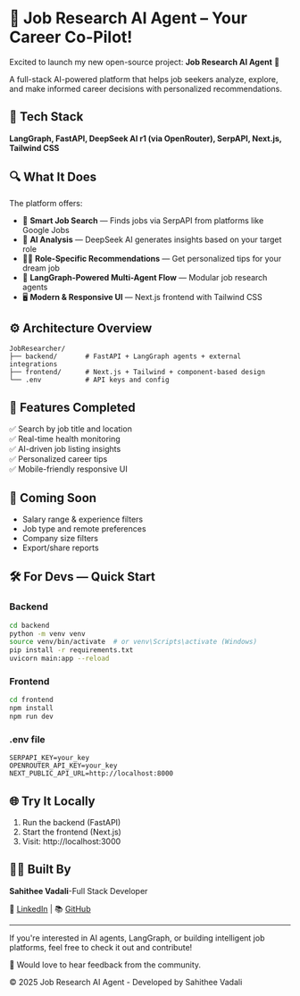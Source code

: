 # 🚀 Job Research AI Agent – Your Career Co-Pilot!

Excited to launch my new open-source project: **Job Research AI Agent** 🎯

A full-stack AI-powered platform that helps job seekers analyze, explore, and make informed career decisions with personalized recommendations.

## 🔧 Tech Stack

**LangGraph, FastAPI, DeepSeek AI r1 (via OpenRouter), SerpAPI, Next.js, Tailwind CSS**

## 🔍 What It Does

The platform offers:

- 🔎 **Smart Job Search** — Finds jobs via SerpAPI from platforms like Google Jobs
- 🧠 **AI Analysis** — DeepSeek AI generates insights based on your target role
- 🧑‍💼 **Role-Specific Recommendations** — Get personalized tips for your dream job
- 🧩 **LangGraph-Powered Multi-Agent Flow** — Modular job research agents
- 🖥️ **Modern & Responsive UI** — Next.js frontend with Tailwind CSS

## ⚙️ Architecture Overview

```
JobResearcher/
├── backend/       # FastAPI + LangGraph agents + external integrations
├── frontend/      # Next.js + Tailwind + component-based design
└── .env           # API keys and config
```

## 🧪 Features Completed

✅ Search by job title and location  
✅ Real-time health monitoring  
✅ AI-driven job listing insights  
✅ Personalized career tips  
✅ Mobile-friendly responsive UI  

## 🚧 Coming Soon

- Salary range & experience filters
- Job type and remote preferences
- Company size filters
- Export/share reports

## 🛠️ For Devs — Quick Start

### Backend
```bash
cd backend
python -m venv venv
source venv/bin/activate  # or venv\Scripts\activate (Windows)
pip install -r requirements.txt
uvicorn main:app --reload
```

### Frontend
```bash
cd frontend
npm install
npm run dev
```

### .env file
```env
SERPAPI_KEY=your_key
OPENROUTER_API_KEY=your_key
NEXT_PUBLIC_API_URL=http://localhost:8000
```

## 🌐 Try It Locally

1. Run the backend (FastAPI)
2. Start the frontend (Next.js)
3. Visit: http://localhost:3000

## 👨‍💻 Built By

**Sahithee Vadali**-Full Stack Developer

 💼 [LinkedIn](https://www.linkedin.com/in/sahithee-vadali/) | 📚 [GitHub](https://www.github.com/Sahithee-Vadali/)

---

If you're interested in AI agents, LangGraph, or building intelligent job platforms, feel free to check it out and contribute!

💬 Would love to hear feedback from the community.

© 2025 Job Research AI Agent - Developed by Sahithee Vadali

